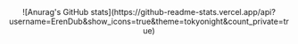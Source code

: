 <center>![Anurag's GitHub stats](https://github-readme-stats.vercel.app/api?username=ErenDub&show_icons=true&theme=tokyonight&count_private=true)</center>

